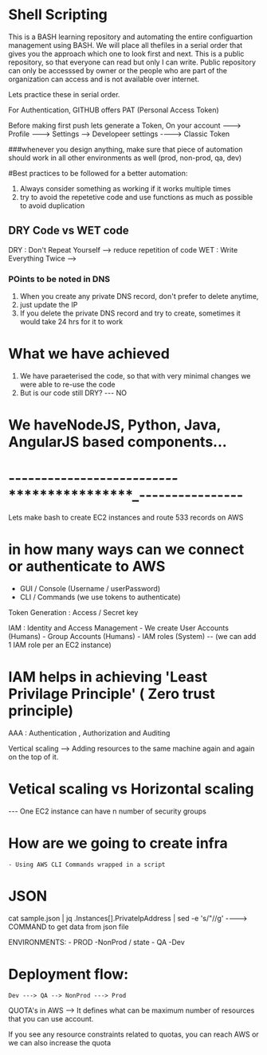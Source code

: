 # Shell Scripting
This is a BASH learning repository and automating the entire configuartion management using BASH.
We will place all thefiles in a serial order that gives you the approach which one to look first and next.
This is a public repository, so that everyone can read but only I can write.
Public repository can only be accesssed by owner or the people who are part of the organization can access and is not available over internet.

Lets practice these in serial order.

For Authentication, GITHUB offers PAT (Personal Access Token)

Before making first push lets generate a Token,
On your account  ---> Profile ---> Settings --> Developeer settings ----> Classic Token


###whenever you design anything, make sure that piece of automation should work in all other environments as well (prod, non-prod, qa, dev)

#Best practices to be followed for a better automation:

1) Always consider something as working if it works multiple times
2) try to avoid the repetetive code and use functions as much as possible to avoid duplication

## DRY Code vs WET code
DRY : Don't Repeat Yourself  --> reduce repetition of code
WET : Write Everything Twice --> 

### POints to be noted in DNS
1. When you create any private DNS record, don't prefer to delete anytime, 
2. just update the IP
3. If you delete the private DNS record and try to create, sometimes it would take 24 hrs for it to work

# What we have achieved
1. We have paraeterised the code, so that with very minimal changes we were able to re-use the code
2. But is our code still DRY? --- NO


# We haveNodeJS, Python, Java, AngularJS based components...

# -----------------*********---------*************************_----------------
Lets make bash to create EC2 instances and route 533 records on AWS

# in how many ways can we connect or authenticate to AWS
* GUI / Console (Username / userPassword)
* CLI / Commands (we use tokens to authenticate)

Token Generation : Access / Secret key

IAM : Identity and Access Management
    - We create User Accounts   (Humans)
    - Group Accounts            (Humans)
    - IAM roles                 (System) -- (we can add 1 IAM role per an EC2 instance)

# IAM helps in achieving 'Least Privilage Principle' ( Zero trust principle)
AAA : Authentication , Authorization and Auditing


Vertical scaling --> Adding resources to the same machine again and again on the top of it.

# Vetical scaling vs Horizontal scaling


--- One EC2 instance can have n number of security groups

# How are we going to create infra
    - Using AWS CLI Commands wrapped in a script

# JSON
cat sample.json | jq .Instances[].PrivateIpAddress | sed -e 's/"//g'  ----> COMMAND to get data from json file

ENVIRONMENTS:
    - PROD
    -NonProd / state
    - QA
    -Dev

# Deployment flow:
    Dev ---> QA --> NonProd ---> Prod


QUOTA's in AWS  --> It defines what can be maximum number of resources that you can use account.

If you see any resource constraints related to quotas, you can reach AWS or we can also increase the quota



